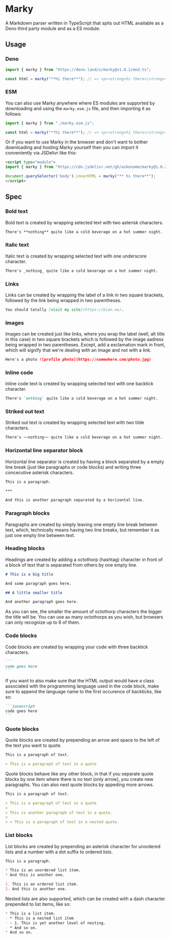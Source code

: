 # Marky

A Markdown parser written in TypeScript that spits out HTML available as a Deno
third party module and as a ES module.

## Usage

### Deno

```typescript
import { marky } from "https://deno.land/x/marky@v1.0.2/mod.ts";

const html = marky("**hi there**"); // => <p><strong>hi there</strong></p>
```

### ESM

You can also use Marky anywhere where ES modules are supported by downloading
and using the `marky.esm.js` file, and then importing it as follows:

```javascript
import { marky } from "./marky.esm.js";

const html = marky("**hi there**"); // => <p><strong>hi there</strong></p>
```

Or if you want to use Marky in the browser and don't want to bother downloading
and hosting Marky yourself then you can import it conveniently via JSDelivr like
this:

```html
<script type="module">
import { marky } from "https://cdn.jsdelivr.net/gh/askonomm/marky@1.0.2/marky.esm.js";

document.querySelector('body').innerHTML = marky("** hi there**");
</script>
```

## Spec

### Bold text

Bold text is created by wrapping selected text with two asterisk characters.

```markdown
There's **nothing** quite like a cold beverage on a hot summer night.
```

### Italic text

Italic text is created by wrapping selected text with one underscore character.

```markdown
There's _nothing_ quite like a cold beverage on a hot summer night.
```

### Links

Links can be created by wrapping the label of a link in two square brackets,
followed by the link being wrapped in two parentheses.

```markdown
You should totally [visit my site](https://bien.ee).
```

### Images

Images can be created just like links, where you wrap the label (well, alt title
in this case) in two square brackets which is followed by the image aadress
being wrapped in two parentheses. Except, add a exclamation mark in front, which
will signify that we're dealing with an image and not with a link.

```markdown
Here's a photo ![profile photo](https://somewhere.com/photo.jpg)
```

### Inline code

Inline code text is created by wrapping selected text with one backtick
character.

```markdown
There's `nothing` quite like a cold beverage on a hot summer night.
```

### Striked out text

Striked out text is created by wrapping selected text with two tilde characters.

```markdown
There's ~~nothing~~ quite like a cold beverage on a hot summer night.
```

### Horizontal line separator block

Horizontal line separator is created by having a block separated by a empty line
break (just like paragraphs or code blocks) and writing three concecutive
asterisk characters.

```markdown
This is a paragraph.

***

And this is another paragraph separated by a horizontal line.
```

### Paragraph blocks

Paragraphs are created by simply leaving one empty line break between text,
which, technically means having two line breaks, but remember it as just one
empty line between text.

### Heading blocks

Headings are created by adding a octothorp (hashtag) character in front of a
block of text that is separated from others by one empty line.

```markdown
# This is a big title

And some paragraph goes here.

## A little smaller title

And another paragraph goes here.
```

As you can see, the smaller the amount of octothorp characters the bigger the
title will be. You can use as many octothorps as you wish, but browsers can only
recognize up to 6 of them.

### Code blocks

Code blocks are created by wrapping your code with three backtick characters.

````markdown
```
code goes here
```
````

If you want to also make sure that the HTML output would have a class associated
with the programming language used in the code block, make sure to append the
language name to the first occurence of backticks, like so:

````markdown
```javascript
code goes here
```
````

### Quote blocks

Quote blocks are created by prepending an arrow and space to the left of the
text you want to quote.

```markdown
This is a paragraph of text.

> This is a paragraph of text in a quote
```

Quote blocks behave like any other block, in that if you separate quote blocks
by one item where there is no text (only arrow), you create new paragraphs. You
can also nest quote blocks by appeding more arrows.

```markdown
This is a paragraph of text.

> This is a paragraph of text in a quote
>
> This is another paragraph of text in a quote.
>
> > This is a paragraph of text in a nested quote.
```

### List blocks

List blocks are created by prepending an asterisk character for unordered lists
and a number with a dot suffix to ordered lists.

```markdown
This is a paragraph.

* This is an unordered list item.
* And this is another one.

1. This is an ordered list item.
2. And this is another one.
```

Nested lists are also supported, which can be created with a dash character
prepended to list items, like so:

```markdown
* This is a list item.
- * This is a nested list item
- - 1. This is yet another level of nesting.
- * And so on.
* And so on.
```
